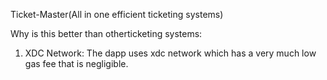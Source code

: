 Ticket-Master(All in one efficient ticketing systems)

Why is this better than otherticketing systems:

1) XDC Network: The dapp uses xdc network which has a very much low gas fee that is negligible.
